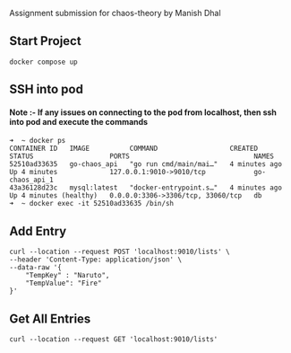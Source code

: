 Assignment submission for chaos-theory by Manish Dhal


## Start Project

```
docker compose up
```

## SSH into pod

#### Note :- If any issues on connecting to the pod from localhost, then ssh into pod and execute the commands


```
➜  ~ docker ps
CONTAINER ID   IMAGE          COMMAND                  CREATED         STATUS                   PORTS                               NAMES
52510ad33635   go-chaos_api   "go run cmd/main/mai…"   4 minutes ago   Up 4 minutes             127.0.0.1:9010->9010/tcp            go-chaos_api_1
43a36128d23c   mysql:latest   "docker-entrypoint.s…"   4 minutes ago   Up 4 minutes (healthy)   0.0.0.0:3306->3306/tcp, 33060/tcp   db
➜  ~ docker exec -it 52510ad33635 /bin/sh
```

## Add Entry

```
curl --location --request POST 'localhost:9010/lists' \
--header 'Content-Type: application/json' \
--data-raw '{
    "TempKey" : "Naruto",
    "TempValue": "Fire"
}'
```

## Get All Entries

```
curl --location --request GET 'localhost:9010/lists'
```
